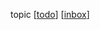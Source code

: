 ---
---

topic [[todo]] [[inbox]]

[//begin]: # "Autogenerated link references for markdown compatibility"
[todo]: todo "Todo"
[inbox]: inbox "Inbox"
[//end]: # "Autogenerated link references"